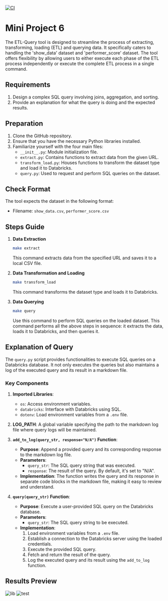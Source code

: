 [![CI](https://github.com/nogibjj/Mini_Project5_Yabei_New/actions/workflows/cicd.yml/badge.svg)](https://github.com/nogibjj/Mini_Project5_Yabei_New/actions/workflows/cicd.yml)
# Mini Project 6
The ETL-Query tool is designed to streamline the process of extracting, transforming, loading (ETL) and querying data. It specifically caters to handling the 'show_data' dataset and 'performer_score' dataset. The tool offers flexibility by allowing users to either execute each phase of the ETL process independently or execute the complete ETL process in a single command.

## Requirements
1. Design a complex SQL query involving joins, aggregation, and sorting.
2. Provide an explanation for what the query is doing and the expected results.


## Preparation
1. Clone the GitHub repository.
2. Ensure that you have the necessary Python libraries installed.
3. Familiarize yourself with the four main files:
    - `__init__.py`: Module initialization file.
    - `extract.py`: Contains functions to extract data from the given URL.
    - `transform_load.py`: Houses functions to transform the dataset type and load it to Databricks.
    - `query.py`: Used to request and perform SQL queries on the dataset.

## Check Format
The tool expects the dataset in the following format:
- Filename: `show_data.csv`, `performer_score.csv`

## Steps Guide
1. **Data Extraction**
    ```bash
    make extract
    ```
    This command extracts data from the specified URL and saves it to a local CSV file.

2. **Data Transformation and Loading**
    ```bash
    make transform_load
    ```
    This command transforms the dataset type and loads it to Databricks.

3. **Data Querying**
    ```bash
    make query
    ```
    Use this command to perform SQL queries on the loaded dataset.
    This command performs all the above steps in sequence: it extracts the data, loads it to Databricks, and then queries it.

## Explanation of Query
The `query.py` script provides functionalities to execute SQL queries on a Databricks database. It not only executes the queries but also maintains a log of the executed query and its result in a markdown file.

### Key Components

1. **Imported Libraries**:
    - `os`: Access environment variables.
    - `databricks`: Interface with Databricks using SQL.
    - `dotenv`: Load environment variables from a `.env` file.

2. **LOG_PATH**:
    A global variable specifying the path to the markdown log file where query logs will be maintained.

3. **`add_to_log(query_str, response="N/A")` Function**:
    - **Purpose**: Append a provided query and its corresponding response to the markdown log file.
    - **Parameters**:
        - `query_str`: The SQL query string that was executed.
        - `response`: The result of the query. By default, it's set to "N/A".
    - **Implementation**: The function writes the query and its response in separate code blocks in the markdown file, making it easy to review and understand.

4. **`query(query_str)` Function**:
    - **Purpose**: Execute a user-provided SQL query on the Databricks database.
    - **Parameters**:
        - `query_str`: The SQL query string to be executed.
    - **Implementation**:
        1. Load environment variables from a `.env` file.
        2. Establish a connection to the Databricks server using the loaded credentials.
        3. Execute the provided SQL query.
        4. Fetch and return the result of the query.
        5. Log the executed query and its result using the `add_to_log` function.
   
## Results Preview
![lib](https://github.com/nogibjj/mini_project6_yabei/assets/143656459/0e8483ee-d989-465f-ba6d-dd8ddc9ce4b4)
![test](https://github.com/nogibjj/mini_project6_yabei/assets/143656459/daa0fb1c-90f5-4855-af3c-35e829eecde0)



